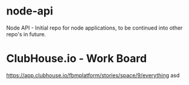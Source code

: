 # node-api
Node API - Initial repo for node applications, to be continued into other repo's in future.

# ClubHouse.io - Work Board
https://app.clubhouse.io/fbmplatform/stories/space/9/everything
asd
